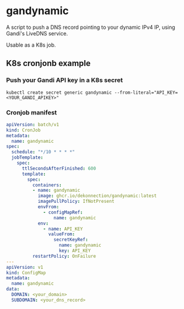 # gandynamic

A script to push a DNS record pointing to your dynamic IPv4 IP, using Gandi's LiveDNS service.

Usable as a K8s job.

## K8s cronjonb example

### Push your Gandi API key in a K8s secret

```shell
kubectl create secret generic gandynamic --from-literal="API_KEY=<YOUR_GANDI_APIKEY>"
```

### Cronjob manifest

```yaml
apiVersion: batch/v1
kind: CronJob
metadata:
  name: gandynamic
spec:
  schedule: "*/10 * * * *"
  jobTemplate:
    spec:
      ttlSecondsAfterFinished: 600
      template:
        spec:
          containers:
          - name: gandynamic
            image: ghcr.io/dekonnection/gandynamic:latest
            imagePullPolicy: IfNotPresent
            envFrom:
              - configMapRef:
                  name: gandynamic
            env:
              - name: API_KEY
                valueFrom:
                  secretKeyRef:
                    name: gandynamic
                    key: API_KEY
          restartPolicy: OnFailure
---
apiVersion: v1
kind: ConfigMap
metadata:
  name: gandynamic
data:
  DOMAIN: <your_domain>
  SUBDOMAIN: <your_dns_record>
```
